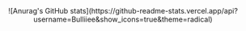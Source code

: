<center>![Anurag's GitHub stats](https://github-readme-stats.vercel.app/api?username=Bulliiee&show_icons=true&theme=radical)</center>
